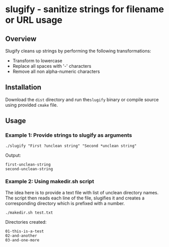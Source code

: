 # slugify - sanitize strings for filename or URL usage

## Overview

Slugify cleans up strings by performing the following transformations:

- Transform to lowercase
- Replace all spaces with '-' characters
- Remove all non alpha-numeric characters

## Installation

Download the `dist` directory and run the`slugify` binary or compile source using provided `cmake` file.

## Usage

### Example 1: Provide strings to slugify as arguments

`./slugify "First ?unclean string" "Second *unclean string"`

Output:

    first-unclean-string
    second-unclean-string

### Example 2: Using makedir.sh script

The idea here is to provide a text file with list of unclean directory names.
The script then reads each line of the file, slugifies it and creates a corresponding directory which is prefixed with a number.

`./makedir.sh test.txt`

Directories created:

    01-this-is-a-test
    02-and-another
    03-and-one-more
